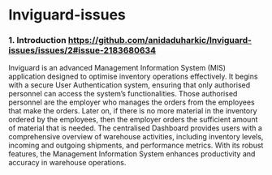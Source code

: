 # Inviguard-issues

### 1. Introduction https://github.com/anidaduharkic/Inviguard-issues/issues/2#issue-2183680634
Inviguard is an advanced Management Information System (MIS) application designed to optimise inventory operations effectively. It begins with a secure User Authentication system, ensuring that only authorised personnel can access the system’s functionalities. Those authorised personnel are the employer who manages the orders from the employees that make the orders. Later on, if there is no more material in the inventory ordered by the employees, then the employer orders the sufficient amount of material that is needed.
The centralised Dashboard provides users with a comprehensive overview of warehouse activities, including inventory levels, incoming and outgoing shipments, and performance metrics. With its robust features, the Management Information System enhances productivity and accuracy in warehouse operations.


